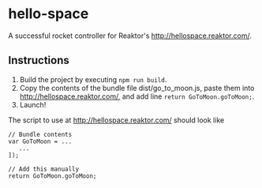 # hello-space

A successful rocket controller for Reaktor's http://hellospace.reaktor.com/.

## Instructions

1. Build the project by executing `npm run build`.
1. Copy the contents of the bundle file dist/go_to_moon.js, paste them into http://hellospace.reaktor.com/, and add line `return GoToMoon.goToMoon;`.
1. Launch!

The script to use at http://hellospace.reaktor.com/ should look like
```
// Bundle contents
var GoToMoon = ...
   ...
]);

// Add this manually
return GoToMoon.goToMoon;
```
